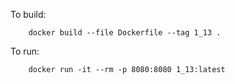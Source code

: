 To build:

        docker build --file Dockerfile --tag 1_13 .  

To run:

        docker run -it --rm -p 8080:8080 1_13:latest

